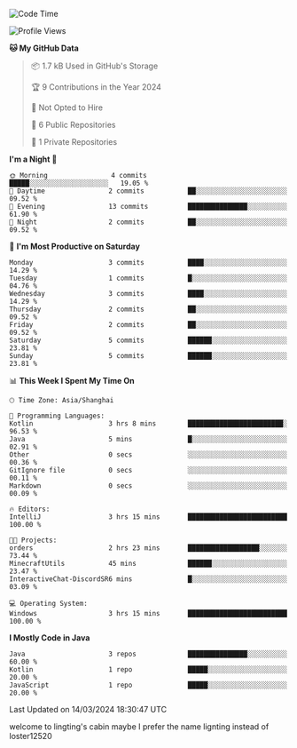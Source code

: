 <!--START_SECTION:waka-->
![Code Time](http://img.shields.io/badge/Code%20Time-57%20hrs%2041%20mins-blue)

![Profile Views](http://img.shields.io/badge/Profile%20Views-0-blue)

**🐱 My GitHub Data** 

> 📦 1.7 kB Used in GitHub's Storage 
 > 
> 🏆 9 Contributions in the Year 2024
 > 
> 🚫 Not Opted to Hire
 > 
> 📜 6 Public Repositories 
 > 
> 🔑 1 Private Repositories 
 > 
**I'm a Night 🦉** 

```text
🌞 Morning                4 commits           █████░░░░░░░░░░░░░░░░░░░░   19.05 % 
🌆 Daytime                2 commits           ██░░░░░░░░░░░░░░░░░░░░░░░   09.52 % 
🌃 Evening                13 commits          ███████████████░░░░░░░░░░   61.90 % 
🌙 Night                  2 commits           ██░░░░░░░░░░░░░░░░░░░░░░░   09.52 % 
```
📅 **I'm Most Productive on Saturday** 

```text
Monday                   3 commits           ████░░░░░░░░░░░░░░░░░░░░░   14.29 % 
Tuesday                  1 commits           █░░░░░░░░░░░░░░░░░░░░░░░░   04.76 % 
Wednesday                3 commits           ████░░░░░░░░░░░░░░░░░░░░░   14.29 % 
Thursday                 2 commits           ██░░░░░░░░░░░░░░░░░░░░░░░   09.52 % 
Friday                   2 commits           ██░░░░░░░░░░░░░░░░░░░░░░░   09.52 % 
Saturday                 5 commits           ██████░░░░░░░░░░░░░░░░░░░   23.81 % 
Sunday                   5 commits           ██████░░░░░░░░░░░░░░░░░░░   23.81 % 
```


📊 **This Week I Spent My Time On** 

```text
🕑︎ Time Zone: Asia/Shanghai

💬 Programming Languages: 
Kotlin                   3 hrs 8 mins        ████████████████████████░   96.53 % 
Java                     5 mins              █░░░░░░░░░░░░░░░░░░░░░░░░   02.91 % 
Other                    0 secs              ░░░░░░░░░░░░░░░░░░░░░░░░░   00.36 % 
GitIgnore file           0 secs              ░░░░░░░░░░░░░░░░░░░░░░░░░   00.11 % 
Markdown                 0 secs              ░░░░░░░░░░░░░░░░░░░░░░░░░   00.09 % 

🔥 Editors: 
IntelliJ                 3 hrs 15 mins       █████████████████████████   100.00 % 

🐱‍💻 Projects: 
orders                   2 hrs 23 mins       ██████████████████░░░░░░░   73.44 % 
MinecraftUtils           45 mins             ██████░░░░░░░░░░░░░░░░░░░   23.47 % 
InteractiveChat-DiscordSR6 mins              █░░░░░░░░░░░░░░░░░░░░░░░░   03.09 % 

💻 Operating System: 
Windows                  3 hrs 15 mins       █████████████████████████   100.00 % 
```

**I Mostly Code in Java** 

```text
Java                     3 repos             ███████████████░░░░░░░░░░   60.00 % 
Kotlin                   1 repo              █████░░░░░░░░░░░░░░░░░░░░   20.00 % 
JavaScript               1 repo              █████░░░░░░░░░░░░░░░░░░░░   20.00 % 
```




 Last Updated on 14/03/2024 18:30:47 UTC
<!--END_SECTION:waka-->
welcome to lingting's cabin
maybe I prefer the name lignting instead of loster12520
